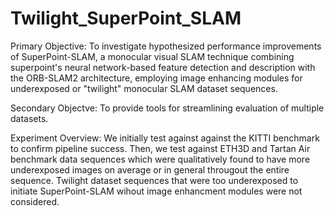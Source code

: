 # Twilight_SuperPoint_SLAM
Primary Objective: To investigate hypothesized performance improvements of SuperPoint-SLAM, a monocular visual SLAM technique combining superpoint's neural network-based feature detection and description with the ORB-SLAM2 architecture, employing image enhancing modules for underexposed or "twilight" monocular SLAM dataset sequences. 

Secondary Objectve: To provide tools for streamlining evaluation of multiple datasets.

Experiment Overview: We initially test against against the KITTI benchmark to confirm pipeline success. Then, we test against ETH3D and Tartan Air benchmark data sequences which were qualitatively found to have more underexposed images on average or in general througout the entire sequence. Twilight dataset sequences that were too underexposed to initiate SuperPoint-SLAM wihout image enhancment modules were not considered.

